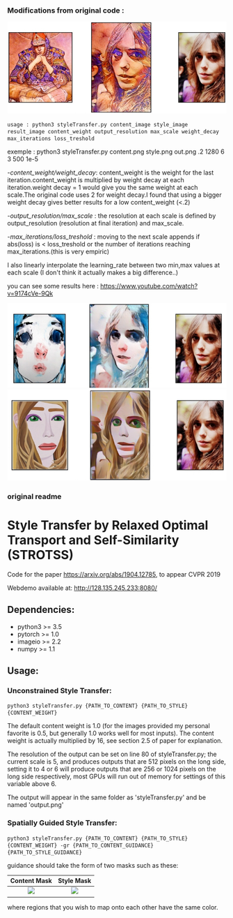 ### Modifications from original code :

<img src='https://raw.githubusercontent.com/lulu1315/STROTSS/master/images/lou1.jpeg?raw=true'>

```
usage : python3 styleTransfer.py content_image style_image result_image content_weight output_resolution max_scale weight_decay max_iterations loss_treshold
```

exemple : python3 styleTransfer.py content.png style.png out.png .2 1280 6 3 500 1e-5

-*content_weight/weight_decay*: content_weight is the weight for the last iteration.content_weight is multiplied by weight decay at each iteration.weight decay = 1 would give you the same weight at each scale.The original code uses 2 for weight decay.I found that using a bigger weight decay gives better results for a low content_weight (<.2)

-*output_resolution/max_scale* : the resolution at each scale is defined by output_resolution (resolution at final iteration) and max_scale.

-*max_iterations/loss_treshold* : moving to the next scale appends if abs(loss) is < loss_treshold or the number of iterations reaching max_iterations.(this is very empiric)

I also linearly interpolate the learning_rate between two min,max values at each scale (I don't think it actually makes a big difference..)

you can see some results here : https://www.youtube.com/watch?v=9174cVe-9Qk

<img src='https://raw.githubusercontent.com/lulu1315/STROTSS/master/images/lou2.jpeg?raw=true'>
<img src='https://raw.githubusercontent.com/lulu1315/STROTSS/master/images/lou3.jpeg?raw=true'>

### original readme

# Style Transfer by Relaxed Optimal Transport and Self-Similarity (STROTSS)
Code for the paper https://arxiv.org/abs/1904.12785, to appear CVPR 2019

Webdemo available at: http://128.135.245.233:8080/ 

## Dependencies:
* python3 >= 3.5
* pytorch >= 1.0
* imageio >= 2.2
* numpy >= 1.1

## Usage:
### Unconstrained Style Transfer:

```
python3 styleTransfer.py {PATH_TO_CONTENT} {PATH_TO_STYLE} {CONTENT_WEIGHT}
```

The default content weight is 1.0 (for the images provided my personal favorite is 0.5, but generally 1.0 works well for most inputs). The content weight is actually multiplied by 16, see section 2.5 of paper for explanation. 

The resolution of the output can be set on line 80 of styleTransfer.py; the current scale is 5, and produces outputs that are 512 pixels on the long side, setting it to 4 or 6 will produce outputs that are 256 or 1024 pixels on the long side respectively, most GPUs will run out of memory for settings of this variable above 6.

The output will appear in the same folder as 'styleTransfer.py' and be named 'output.png'

### Spatially Guided Style Transfer:

```
python3 styleTransfer.py {PATH_TO_CONTENT} {PATH_TO_STYLE} {CONTENT_WEIGHT} -gr {PATH_TO_CONTENT_GUIDANCE} {PATH_TO_STYLE_GUIDANCE}
```

guidance should take the form of two masks such as these:


Content Mask           |  Style Mask
:-------------------------:|:-------------------------:
<img height="200" src='https://github.com/nkolkin13/STROTSS/blob/master/content_guidance.jpg?raw=true'> |  <img height="200" src='https://github.com/nkolkin13/STROTSS/blob/master/style_guidance.jpg?raw=true'>


where regions that you wish to map onto each other have the same color.
